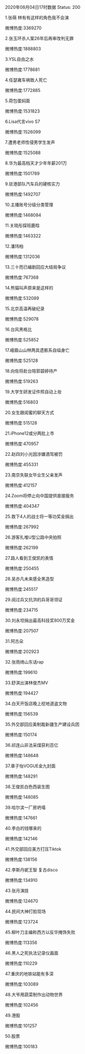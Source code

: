 2020年08月04日17时数据
Status: 200

1.张萌 林有有这样的角色我不会演

微博热度:3369270

2.张玉环杀人案26年后再审改判无罪

微博热度:1888803

3.YSL自由之水

微博热度:1778681

4.任瑟雍车祸致人死亡

微博热度:1772885

5.荷包蛋焖面

微博热度:1531823

6.Lisa代言vivo S7

微博热度:1526099

7.遭男老师性侵男学生发声

微博热度:1525088

8.华为最高档天才少年年薪201万

微博热度:1501789

9.驻港部队汽车兵的硬核实力

微博热度:1492707

10.主播账号分级分类管理

微博热度:1468084

11.关晓彤探班鹿晗

微博热度:1463322

12.潘玮柏

微博热度:1312036

13.三十而已编剧回应大结局争议

微博热度:767368

14.熊猫叫声原来是这样的

微博热度:532089

15.北京高温再破纪录

微博热度:529078

16.台风黑格比

微博热度:525852

17.峨眉山山林两具遗骸系自缢身亡

微博热度:525128

18.向佐将赴台陪郭碧婷待产

微博热度:519263

19.大学生研发证件照自动上妆

微博热度:516803

20.女生跟闺蜜的聊天方式

微博热度:515128

21.iPhone12或分两批上市

微博热度:470957

22.赵四刘小光因涉嫌酒驾被罚

微博热度:455331

23.南京失联女毕业生父亲发声

微博热度:412157

24.Zoom将停止向中国提供直接服务

微博热度:404347

25.救下4人的战士将一等功奖金捐出

微博热度:267992

26.游客扎堆U型公路中央拍照

微博热度:262199

27.路人看到王俊凯的表情

微博热度:250455

28.吴亦凡未来感全黑造型

微博热度:245517

29.阅过兵又抗洪的兵哥哥领证

微博热度:234715

30.刘永坦捐出最高科技奖800万奖金

微博热度:207507

31.阿古朵

微博热度:202923

32.张雨绮山东话rap

微博热度:199610

33.舒淇出演林俊杰MV

微博热度:194427

34.白天开饭店晚上挖地道盗文物

微博热度:156539

35.外交部回应美制裁新疆生产建设兵团

微博热度:150174

36.祁连山非法采煤获利百亿

微博热度:148648

37.章子怡VOGUE金九封面

微博热度:148291

38.王俊凯白色西装生图

微博热度:148085

39.哈尔滨一厂房坍塌

微博热度:147661

40.李白的钱哪来的

微博热度:142146

41.外交部回应美方打压Tiktok

微博热度:138156

42.李斯丹妮王智 复古disco

微博热度:134910

43.张月演技

微博热度:124670

44.民间大神打脸现场

微博热度:123724

45.柳叶刀主编称西方以反华掩饰失败

微博热度:113356

46.黑人之死执法记录仪画面

微博热度:110229

47.重庆的地铁站能有多深

微博热度:103089

48.大爷用蔬菜制作出动物世界

微博热度:102456

49.港股

微博热度:101257

50.股票

微博热度:100183

